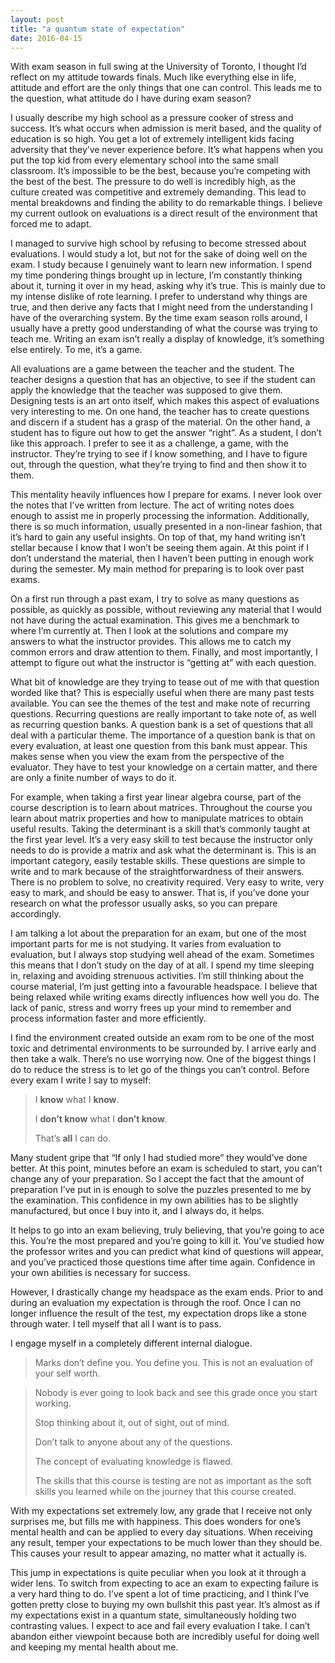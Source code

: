 ```yaml
---
layout: post
title: "a quantum state of expectation"
date: 2016-04-15
---
```


With exam season in full swing at the University of Toronto, I thought I’d reflect on my attitude towards finals. Much like everything else in life, attitude and effort are the only things that one can control. This leads me to the question, what attitude do I have during exam season?

I usually describe my high school as a pressure cooker of stress and success. It’s what occurs when admission is merit based, and the quality of education is so high. You get a lot of extremely intelligent kids facing adversity that they’ve never experience before. It’s what happens when you put the top kid from every elementary school into the same small classroom. It’s impossible to be the best, because you’re competing with the best of the best. The pressure to do well is incredibly high, as the culture created was competitive and extremely demanding. This lead to mental breakdowns and finding the ability to do remarkable things. I believe my current outlook on evaluations is a direct result of the environment that forced me to adapt.

I managed to survive high school by refusing to become stressed about evaluations. I would study a lot, but not for the sake of doing well on the exam. I study because I genuinely want to learn new information. I spend my time pondering things brought up in lecture, I’m constantly thinking about it, turning it over in my head, asking why it’s true. This is mainly due to my intense dislike of rote learning. I prefer to understand why things are true, and then derive any facts that I might need from the understanding I have of the overarching system. By the time exam season rolls around, I usually have a pretty good understanding of what the course was trying to teach me. Writing an exam isn’t really a display of knowledge, it’s something else entirely. To me, it’s a game.

All evaluations are a game between the teacher and the student. The teacher designs a question that has an objective, to see if the student can apply the knowledge that the teacher was supposed to give them. Designing tests is an art onto itself, which makes this aspect of evaluations very interesting to me. On one hand, the teacher has to create questions and discern if a student has a grasp of the material. On the other hand, a student has to figure out how to get the answer “right”. As a student, I don’t like this approach. I prefer to see it as a challenge, a game, with the instructor. They’re trying to see if I know something, and I have to figure out, through the question, what they’re trying to find and then show it to them.

This mentality heavily influences how I prepare for exams. I never look over the notes that I’ve written from lecture. The act of writing notes does enough to assist me in properly processing the information. Additionally, there is so much information, usually presented in a non-linear fashion, that it’s hard to gain any useful insights. On top of that, my hand writing isn’t stellar because I know that I won’t be seeing them again. At this point if I don’t understand the material, then I haven’t been putting in enough work during the semester. My main method for preparing is to look over past exams.

On a first run through a past exam, I try to solve as many questions as possible, as quickly as possible, without reviewing any material that I would not have during the actual examination. This gives me a benchmark to where I’m currently at. Then I look at the solutions and compare my answers to what the instructor provides. This allows me to catch my common errors and draw attention to them. Finally, and most importantly, I attempt to figure out what the instructor is “getting at” with each question.

What bit of knowledge are they trying to tease out of me with that question worded like that? This is especially useful when there are many past tests available. You can see the themes of the test and make note of recurring questions. Recurring questions are really important to take note of, as well as recurring question banks. A question bank is a set of questions that all deal with a particular theme. The importance of a question bank is that on every evaluation, at least one question from this bank must appear. This makes sense when you view the exam from the perspective of the evaluator. They have to test your knowledge on a certain matter, and there are only a finite number of ways to do it.

For example, when taking a first year linear algebra course, part of the course description is to learn about matrices. Throughout the course you learn about matrix properties and how to manipulate matrices to obtain useful results. Taking the determinant is a skill that’s commonly taught at the first year level. It’s a very easy skill to test because the instructor only needs to do is provide a matrix and ask what the determinant is. This is an important category, easily testable skills. These questions are simple to write and to mark because of the straightforwardness of their answers. There is no problem to solve, no creativity required. Very easy to write, very easy to mark, and should be easy to answer. That is, if you’ve done your research on what the professor usually asks, so you can prepare accordingly.

I am talking a lot about the preparation for an exam, but one of the most important parts for me is not studying. It varies from evaluation to evaluation, but I always stop studying well ahead of the exam. Sometimes this means that I don’t study on the day of at all. I spend my time sleeping in, relaxing and avoiding strenuous activities. I’m still thinking about the course material, I’m just getting into a favourable headspace. I believe that being relaxed while writing exams directly influences how well you do. The lack of panic, stress and worry frees up your mind to remember and process information faster and more efficiently.

I find the environment created outside an exam rom to be one of the most toxic and detrimental environments to be surrounded by. I arrive early and then take a walk. There’s no use worrying now. One of the biggest things I do to reduce the stress is to let go of the things you can’t control. Before every exam I write I say to myself:

> I **know** what I **know**.
> 
> I **don’t know** what I **don’t know**.
> 
> That’s **all** I can do.

Many student gripe that “If only I had studied more” they would’ve done better. At this point, minutes before an exam is scheduled to start, you can’t change any of your preparation. So I accept the fact that the amount of preparation I’ve put in is enough to solve the puzzles presented to me by the examination. This confidence in my own abilities has to be slightly manufactured, but once I buy into it, and I always do, it helps.

It helps to go into an exam believing, truly believing, that you’re going to ace this. You’re the most prepared and you’re going to kill it. You’ve studied how the professor writes and you can predict what kind of questions will appear, and you’ve practiced those questions time after time again. Confidence in your own abilities is necessary for success.

However, I drastically change my headspace as the exam ends. Prior to and during an evaluation my expectation is through the roof. Once I can no longer influence the result of the test, my expectation drops like a stone through water. I tell myself that all I want is to pass.

I engage myself in a completely different internal dialogue.

> Marks don’t define you. You define you. This is not an evaluation of your self worth.

> Nobody  is ever going to look back and see this grade once you start working.
>
> Stop thinking about it, out of sight, out of mind.
>
> Don’t talk to anyone about any of the questions.
>
> The concept of evaluating knowledge is flawed.
>
> The skills that this course is testing are not as important as the soft skills you learned while on the journey that this course created.

With my expectations set extremely low, any grade that I receive not only surprises me, but fills me with happiness. This does wonders for one’s mental health and can be applied to every day situations. When receiving any result, temper your expectations to be much lower than they should be. This causes your result to appear amazing, no matter what it actually is.

This jump in expectations is quite peculiar when you look at it through a wider lens. To switch from expecting to ace an exam to expecting failure is a very hard thing to do. I’ve spent a lot of time practicing, and I think I’ve gotten pretty close to buying my own bullshit this past year. It’s almost as if my expectations exist in a quantum state, simultaneously holding two contrasting values. I expect to ace and fail every evaluation I take. I can’t abandon either viewpoint because both are incredibly useful for doing well and keeping my mental health about me.
